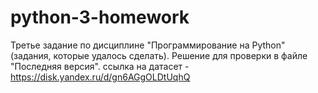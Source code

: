 # python-3-homework
Третье задание по дисциплине "Программирование на Python" (задания, которые удалось сделать). Решение для проверки в файле "Последняя версия".
ссылка на датасет - https://disk.yandex.ru/d/gn6AGgOLDtUqhQ

